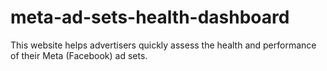 # meta-ad-sets-health-dashboard
This website helps advertisers quickly assess the health and performance of their Meta (Facebook) ad sets.
